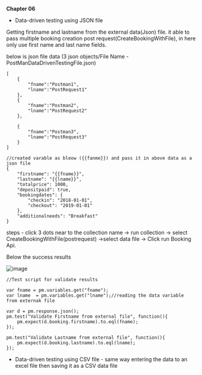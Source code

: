 **Chapter 06**

* Data-driven testing using JSON file

Getting firstname and lastname from the external data(Json) file. it able to pass multiple booking creation post request(CreateBookingWithFile), in here only use first name and last name fields.

below is json file data (3 json objects/File Name - PostManDataDrivenTestingFile.json) 

```
[
	{
		"fname":"Postman1",
		"lname":"PostRequest1"
	},
	{
		"fname":"Postman2",
		"lname":"PostRequest2"
	},

	{
		"fname":"Postman3",
		"lname":"PostRequest3"
	}
]

```

```
//created varable as bleow ({{fanme}}) and pass it in above data as a json file
{
    "firstname": "{{fname}}",
    "lastname": "{{lname}}",
    "totalprice": 1000,
    "depositpaid": true,
    "bookingdates": {
        "checkin": "2018-01-01",
        "checkout": "2019-01-01"
    },
    "additionalneeds": "Breakfast"
}
```
steps - click 3 dots near to the collection name -> run collection -> select CreateBookingWithFile(postrequest) ->select data file -> 
Click run Booking Api.

Below the success results

![image](https://github.com/Kulshanperera/Booking_APITesting-/assets/47887463/2f41a433-9e36-4e63-a7da-c64901c4609a)

```
//Test script for validate results

var fname = pm.variables.get("fname");
var lname  = pm.variables.get("lname");//reading the data variable from externak file

var d = pm.response.json();
pm.test("Validate Firstname from external file", function(){
    pm.expect(d.booking.firstname).to.eql(fname);
});

pm.test("Validate Lastname from external file", function(){
    pm.expect(d.booking.lastname).to.eql(lname);
});

```
* Data-driven testing using CSV file - same way entering the data to an excel file then saving it as a CSV data file

